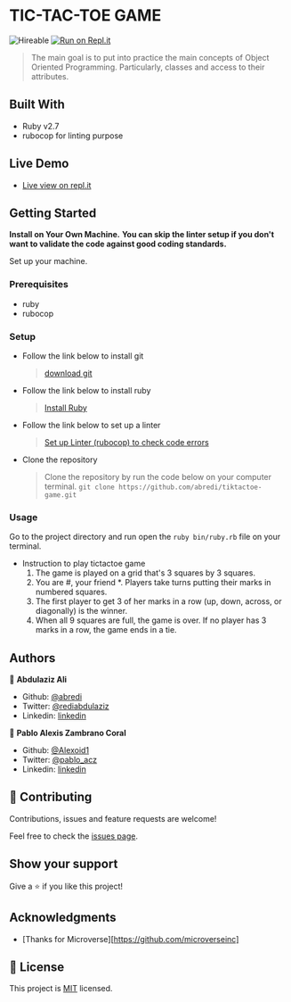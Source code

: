 # TIC-TAC-TOE GAME

![Hireable](https://cdn.rawgit.com/hiendv/hireable/master/styles/default/yes.svg) [![Run on Repl.it](https://repl.it/badge/github/wrakc/Bubble-Sort---Microverse)](https://repl.it/@aliabdulaziz/ruby-custom-enumerables)

> The main goal is to put into practice the main concepts of Object Oriented Programming. Particularly, classes and access to their attributes.

## Built With

- Ruby v2.7
- rubocop for linting purpose

## Live Demo

- [Live view on repl.it](https://repl.it/@aliabdulaziz/tiktactoe-game#bin/main.rb)

## Getting Started

**Install on Your Own Machine.**
**You can skip the linter setup if you don't want to validate the code against good coding standards.**

Set up your machine.

### Prerequisites

- ruby
- rubocop

### Setup

- Follow the link below to install git
  > [download git](https://git-scm.com/downloads)
- Follow the link below to install ruby
  > [Install Ruby](https://www.theodinproject.com/courses/ruby-programming/lessons/installing-ruby-ruby-programming)
- Follow the link below to set up a linter
  > [Set up Linter (rubocop) to check code errors](https://github.com/rubocop-hq/rubocop)
- Clone the repository
  > Clone the repository by run the code below on your computer terminal.
  `git clone https://github.com/abredi/tiktactoe-game.git`

### Usage

Go to the project directory and run open the `ruby bin/ruby.rb` file on your terminal.

- Instruction to play tictactoe game
  1. The game is played on a grid that's 3 squares by 3 squares.
  2. You are #, your friend *. Players take turns putting their marks in numbered squares.
  3. The first player to get 3 of her marks in a row (up, down, across, or diagonally) is the   winner.
  4. When all 9 squares are full, the game is over. If no player has 3 marks in a row, the game ends in a tie.

## Authors

👤 **Abdulaziz Ali**

- Github: [@abredi](https://github.com/abredi)
- Twitter: [@rediabdulaziz](https://twitter.com/rediabdulaziz)
- Linkedin: [linkedin](https://www.linkedin.com/in/abdulaziz-ali-98948011a)

👤 **Pablo Alexis Zambrano Coral**

- Github: [@Alexoid1](https://github.com/Alexoid1)
- Twitter: [@pablo_acz](https://twitter.com/pablo_acz)
- Linkedin: [linkedin](https://www.linkedin.com/in/pablo-alexis-zambrano-coral-7a614a189/)

## 🤝 Contributing

Contributions, issues and feature requests are welcome!

Feel free to check the [issues page](issues/).

## Show your support

Give a ⭐️ if you like this project!

## Acknowledgments

- [Thanks for Microverse][https://github.com/microverseinc]

## 📝 License

This project is [MIT](LICENSE) licensed.
